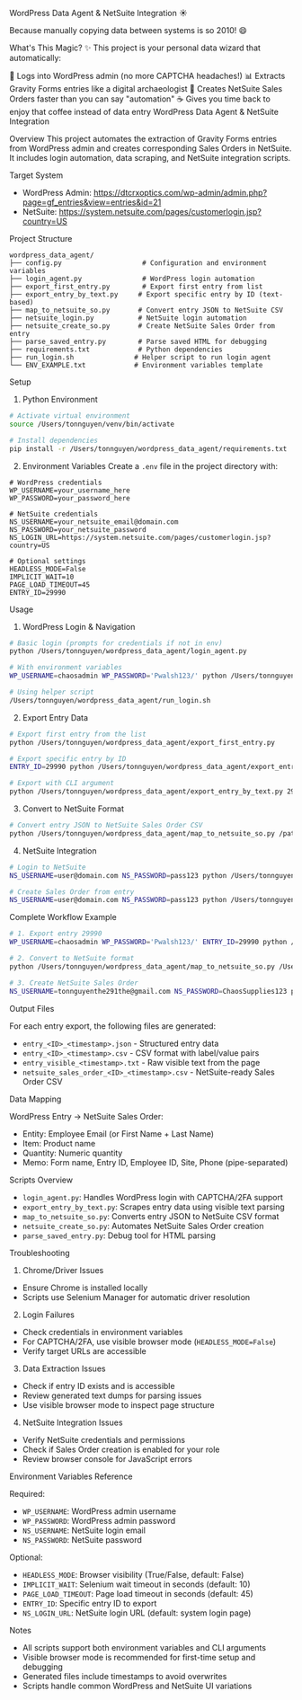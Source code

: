 WordPress Data Agent & NetSuite Integration ☀️

Because manually copying data between systems is so 2010! 😄

What's This Magic? ✨
This project is your personal data wizard that automatically:

🎯 Logs into WordPress admin (no more CAPTCHA headaches!)
📊 Extracts Gravity Forms entries like a digital archaeologist
🚀 Creates NetSuite Sales Orders faster than you can say "automation"
☕ Gives you time back to enjoy that coffee instead of data entry
WordPress Data Agent & NetSuite Integration

Overview
This project automates the extraction of Gravity Forms entries from WordPress admin and creates corresponding Sales Orders in NetSuite. It includes login automation, data scraping, and NetSuite integration scripts.

Target System
- WordPress Admin: https://dtcrxoptics.com/wp-admin/admin.php?page=gf_entries&view=entries&id=21
- NetSuite: https://system.netsuite.com/pages/customerlogin.jsp?country=US

Project Structure
```
wordpress_data_agent/
├── config.py                    # Configuration and environment variables
├── login_agent.py               # WordPress login automation
├── export_first_entry.py        # Export first entry from list
├── export_entry_by_text.py     # Export specific entry by ID (text-based)
├── map_to_netsuite_so.py       # Convert entry JSON to NetSuite CSV
├── netsuite_login.py           # NetSuite login automation
├── netsuite_create_so.py       # Create NetSuite Sales Order from entry
├── parse_saved_entry.py        # Parse saved HTML for debugging
├── requirements.txt            # Python dependencies
├── run_login.sh               # Helper script to run login agent
└── ENV_EXAMPLE.txt            # Environment variables template
```

Setup

1) Python Environment
```bash
# Activate virtual environment
source /Users/tonnguyen/venv/bin/activate

# Install dependencies
pip install -r /Users/tonnguyen/wordpress_data_agent/requirements.txt
```

2) Environment Variables
Create a `.env` file in the project directory with:
```
# WordPress credentials
WP_USERNAME=your_username_here
WP_PASSWORD=your_password_here

# NetSuite credentials  
NS_USERNAME=your_netsuite_email@domain.com
NS_PASSWORD=your_netsuite_password
NS_LOGIN_URL=https://system.netsuite.com/pages/customerlogin.jsp?country=US

# Optional settings
HEADLESS_MODE=False
IMPLICIT_WAIT=10
PAGE_LOAD_TIMEOUT=45
ENTRY_ID=29990
```

Usage

1) WordPress Login & Navigation
```bash
# Basic login (prompts for credentials if not in env)
python /Users/tonnguyen/wordpress_data_agent/login_agent.py

# With environment variables
WP_USERNAME=chaosadmin WP_PASSWORD='Pwalsh123/' python /Users/tonnguyen/wordpress_data_agent/login_agent.py

# Using helper script
/Users/tonnguyen/wordpress_data_agent/run_login.sh
```

2) Export Entry Data
```bash
# Export first entry from the list
python /Users/tonnguyen/wordpress_data_agent/export_first_entry.py

# Export specific entry by ID
ENTRY_ID=29990 python /Users/tonnguyen/wordpress_data_agent/export_entry_by_text.py

# Export with CLI argument
python /Users/tonnguyen/wordpress_data_agent/export_entry_by_text.py 29993
```

3) Convert to NetSuite Format
```bash
# Convert entry JSON to NetSuite Sales Order CSV
python /Users/tonnguyen/wordpress_data_agent/map_to_netsuite_so.py /path/to/entry_29990_*.json
```

4) NetSuite Integration
```bash
# Login to NetSuite
NS_USERNAME=user@domain.com NS_PASSWORD=pass123 python /Users/tonnguyen/wordpress_data_agent/netsuite_login.py

# Create Sales Order from entry
NS_USERNAME=user@domain.com NS_PASSWORD=pass123 python /Users/tonnguyen/wordpress_data_agent/netsuite_create_so.py /path/to/entry_29990_*.json
```

Complete Workflow Example
```bash
# 1. Export entry 29990
WP_USERNAME=chaosadmin WP_PASSWORD='Pwalsh123/' ENTRY_ID=29990 python /Users/tonnguyen/wordpress_data_agent/export_entry_by_text.py

# 2. Convert to NetSuite format
python /Users/tonnguyen/wordpress_data_agent/map_to_netsuite_so.py /Users/tonnguyen/wordpress_data_agent/entry_29990_*.json

# 3. Create NetSuite Sales Order
NS_USERNAME=tonnguyenthe291the@gmail.com NS_PASSWORD=ChaosSupplies123 python /Users/tonnguyen/wordpress_data_agent/netsuite_create_so.py /Users/tonnguyen/wordpress_data_agent/entry_29990_*.json
```

Output Files

For each entry export, the following files are generated:
- `entry_<ID>_<timestamp>.json` - Structured entry data
- `entry_<ID>_<timestamp>.csv` - CSV format with label/value pairs
- `entry_visible_<timestamp>.txt` - Raw visible text from the page
- `netsuite_sales_order_<ID>_<timestamp>.csv` - NetSuite-ready Sales Order CSV

Data Mapping

WordPress Entry → NetSuite Sales Order:
- Entity: Employee Email (or First Name + Last Name)
- Item: Product name
- Quantity: Numeric quantity
- Memo: Form name, Entry ID, Employee ID, Site, Phone (pipe-separated)

Scripts Overview

- `login_agent.py`: Handles WordPress login with CAPTCHA/2FA support
- `export_entry_by_text.py`: Scrapes entry data using visible text parsing
- `map_to_netsuite_so.py`: Converts entry JSON to NetSuite CSV format
- `netsuite_create_so.py`: Automates NetSuite Sales Order creation
- `parse_saved_entry.py`: Debug tool for HTML parsing

Troubleshooting

1) Chrome/Driver Issues
- Ensure Chrome is installed locally
- Scripts use Selenium Manager for automatic driver resolution

2) Login Failures
- Check credentials in environment variables
- For CAPTCHA/2FA, use visible browser mode (`HEADLESS_MODE=False`)
- Verify target URLs are accessible

3) Data Extraction Issues
- Check if entry ID exists and is accessible
- Review generated text dumps for parsing issues
- Use visible browser mode to inspect page structure

4) NetSuite Integration Issues
- Verify NetSuite credentials and permissions
- Check if Sales Order creation is enabled for your role
- Review browser console for JavaScript errors

Environment Variables Reference

Required:
- `WP_USERNAME`: WordPress admin username
- `WP_PASSWORD`: WordPress admin password
- `NS_USERNAME`: NetSuite login email
- `NS_PASSWORD`: NetSuite password

Optional:
- `HEADLESS_MODE`: Browser visibility (True/False, default: False)
- `IMPLICIT_WAIT`: Selenium wait timeout in seconds (default: 10)
- `PAGE_LOAD_TIMEOUT`: Page load timeout in seconds (default: 45)
- `ENTRY_ID`: Specific entry ID to export
- `NS_LOGIN_URL`: NetSuite login URL (default: system login page)

Notes
- All scripts support both environment variables and CLI arguments
- Visible browser mode is recommended for first-time setup and debugging
- Generated files include timestamps to avoid overwrites
- Scripts handle common WordPress and NetSuite UI variations
